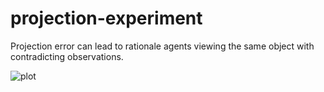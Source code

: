 

# projection-experiment
Projection error can lead to rationale agents viewing the same object with contradicting observations.

![plot](https://user-images.githubusercontent.com/84434778/150727426-2ba19867-9ff2-4e67-b802-29bce13c5ee3.png)
